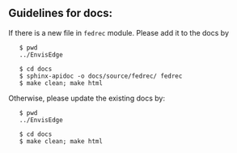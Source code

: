Guidelines for docs:
--------------------


If there is a new file in `fedrec` module. Please add it to the docs by
 
```
   $ pwd
   ../EnvisEdge

   $ cd docs
   $ sphinx-apidoc -o docs/source/fedrec/ fedrec  
   $ make clean; make html
```

Otherwise, please update the existing docs by:

```
   $ pwd
   ../EnvisEdge

   $ cd docs
   $ make clean; make html
```
 